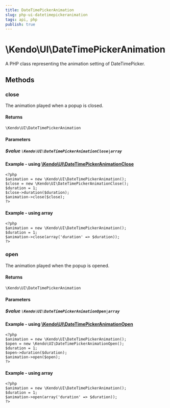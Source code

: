 ```yaml
---
title: DateTimePickerAnimation
slug: php-ui-datetimepickeranimation
tags: api, php
publish: true
---
```


# \Kendo\UI\DateTimePickerAnimation

A PHP class representing the animation setting of DateTimePicker.


## Methods

### close

The animation played when a popup is closed.

#### Returns
`\Kendo\UI\DateTimePickerAnimation`

#### Parameters

##### $value `\Kendo\UI\DateTimePickerAnimationClose|array`


#### Example - using [\Kendo\UI\DateTimePickerAnimationClose](/api/wrappers/php/Kendo/UI/DateTimePickerAnimationClose)
    <?php
    $animation = new \Kendo\UI\DateTimePickerAnimation();
    $close = new \Kendo\UI\DateTimePickerAnimationClose();
    $duration = 1;
    $close->duration($duration);
    $animation->close($close);
    ?>

#### Example - using array

    <?php
    $animation = new \Kendo\UI\DateTimePickerAnimation();
    $duration = 1;
    $animation->close(array('duration' => $duration));
    ?>

### open

The animation played when the popup is opened.

#### Returns
`\Kendo\UI\DateTimePickerAnimation`

#### Parameters

##### $value `\Kendo\UI\DateTimePickerAnimationOpen|array`


#### Example - using [\Kendo\UI\DateTimePickerAnimationOpen](/api/wrappers/php/Kendo/UI/DateTimePickerAnimationOpen)
    <?php
    $animation = new \Kendo\UI\DateTimePickerAnimation();
    $open = new \Kendo\UI\DateTimePickerAnimationOpen();
    $duration = 1;
    $open->duration($duration);
    $animation->open($open);
    ?>

#### Example - using array

    <?php
    $animation = new \Kendo\UI\DateTimePickerAnimation();
    $duration = 1;
    $animation->open(array('duration' => $duration));
    ?>

